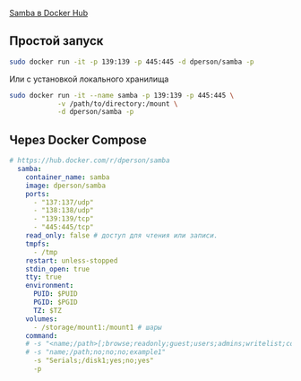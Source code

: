[Samba в Docker Hub](https://hub.docker.com/r/dperson/samba)

## Простой запуск

```bash
sudo docker run -it -p 139:139 -p 445:445 -d dperson/samba -p
```

Или с установкой локального хранилища

```bash
sudo docker run -it --name samba -p 139:139 -p 445:445 \
            -v /path/to/directory:/mount \
            -d dperson/samba -p
```

## Через Docker Compose

```yaml
# https://hub.docker.com/r/dperson/samba
  samba:
    container_name: samba
    image: dperson/samba
    ports:
      - "137:137/udp"
      - "138:138/udp"
      - "139:139/tcp"
      - "445:445/tcp"
    read_only: false # доступ для чтения или записи.
    tmpfs:
      - /tmp
    restart: unless-stopped
    stdin_open: true
    tty: true
    environment:
      PUID: $PUID
      PGID: $PGID
      TZ: $TZ
    volumes:
      - /storage/mount1:/mount1 # шары
    command:
    # -s "<name;/path>[;browse;readonly;guest;users;admins;writelist;comment]" 
    # -s "name;/path;no;no;no;example1"
      -s "Serials;/disk1;yes;no;yes" 
      -p
```